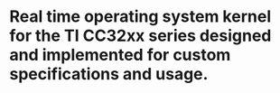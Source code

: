 # Real time operating system kernel for the TI CC32xx series designed and implemented for custom specifications and usage.

